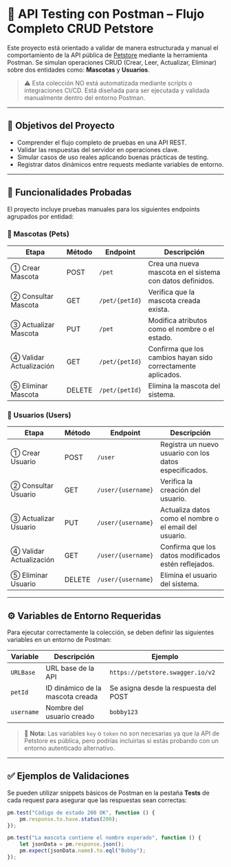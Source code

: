 # 🧪 API Testing con Postman – Flujo Completo CRUD Petstore

Este proyecto está orientado a validar de manera estructurada y manual el comportamiento de la API pública de [Petstore](https://petstore.swagger.io/) mediante la herramienta Postman. Se simulan operaciones CRUD (Crear, Leer, Actualizar, Eliminar) sobre dos entidades como: **Mascotas** y **Usuarios**.

> ⚠️ Esta colección NO está automatizada mediante scripts o integraciones CI/CD. Está diseñada para ser ejecutada y validada manualmente dentro del entorno Postman.

---

## 🚀 Objetivos del Proyecto

- Comprender el flujo completo de pruebas en una API REST.
- Validar las respuestas del servidor en operaciones clave.
- Simular casos de uso reales aplicando buenas prácticas de testing.
- Registrar datos dinámicos entre requests mediante variables de entorno.

---

## 🧩 Funcionalidades Probadas

El proyecto incluye pruebas manuales para los siguientes endpoints agrupados por entidad:

### 🐾 Mascotas (Pets)

| Etapa                  | Método | Endpoint                   | Descripción                                                   |
|------------------------|--------|----------------------------|---------------------------------------------------------------|
| ① Crear Mascota        | POST   | `/pet`                     | Crea una nueva mascota en el sistema con datos definidos.     |
| ② Consultar Mascota    | GET    | `/pet/{petId}`             | Verifica que la mascota creada exista.                        |
| ③ Actualizar Mascota   | PUT    | `/pet`                     | Modifica atributos como el nombre o el estado.                |
| ④ Validar Actualización| GET    | `/pet/{petId}`             | Confirma que los cambios hayan sido correctamente aplicados.  |
| ⑤ Eliminar Mascota     | DELETE | `/pet/{petId}`             | Elimina la mascota del sistema.                               |

### 👤 Usuarios (Users)

| Etapa                  | Método | Endpoint                   | Descripción                                                   |
|------------------------|--------|----------------------------|---------------------------------------------------------------|
| ① Crear Usuario        | POST   | `/user`                    | Registra un nuevo usuario con los datos especificados.        |
| ② Consultar Usuario    | GET    | `/user/{username}`         | Verifica la creación del usuario.                             |
| ③ Actualizar Usuario   | PUT    | `/user/{username}`         | Actualiza datos como el nombre o el email del usuario.        |
| ④ Validar Actualización| GET    | `/user/{username}`         | Confirma que los datos modificados estén reflejados.          |
| ⑤ Eliminar Usuario     | DELETE | `/user/{username}`         | Elimina el usuario del sistema.                               |

---

## ⚙️ Variables de Entorno Requeridas

Para ejecutar correctamente la colección, se deben definir las siguientes variables en un entorno de Postman:

| Variable        | Descripción                                 | Ejemplo                          |
|-----------------|---------------------------------------------|----------------------------------|
| `URLBase`       | URL base de la API                          | `https://petstore.swagger.io/v2`|
| `petId`         | ID dinámico de la mascota creada            | Se asigna desde la respuesta del POST |
| `username`      | Nombre del usuario creado                   | `bobby123`                       |

> 🧠 **Nota:** Las variables `key` o `token` no son necesarias ya que la API de Petstore es pública, pero podrías incluirlas si estás probando con un entorno autenticado alternativo.

---

## ✅ Ejemplos de Validaciones

Se pueden utilizar snippets básicos de Postman en la pestaña **Tests** de cada request para asegurar que las respuestas sean correctas:

```javascript
pm.test("Código de estado 200 OK", function () {
    pm.response.to.have.status(200);
});

pm.test("La mascota contiene el nombre esperado", function () {
    let jsonData = pm.response.json();
    pm.expect(jsonData.name).to.eql("Bobby");
});
